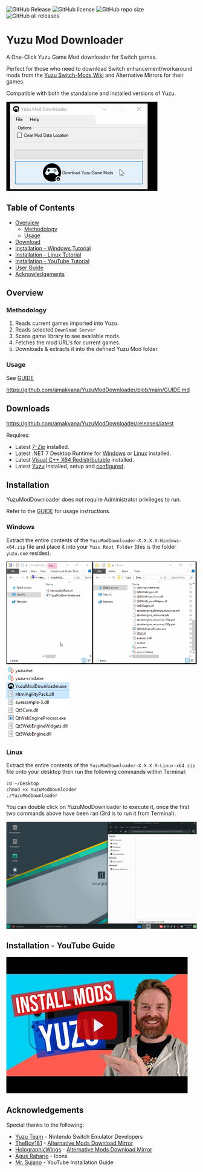 ![GitHub Release](https://img.shields.io/github/v/release/amakvana/YuzuModDownloader?style=for-the-badge)
![GitHub license](https://img.shields.io/github/license/amakvana/YuzuModDownloader?style=for-the-badge)
![GitHub repo size](https://img.shields.io/github/repo-size/amakvana/YuzuModDownloader?style=for-the-badge)
![GitHub all releases](https://img.shields.io/github/downloads/amakvana/YuzuModDownloader/total?style=for-the-badge)

# Yuzu Mod Downloader

A One-Click Yuzu Game Mod downloader for Switch games.

Perfect for those who need to download Switch enhancement/workaround mods from the [Yuzu Switch-Mods Wiki](https://github.com/yuzu-emu/yuzu/wiki/Switch-Mods) and Alternative Mirrors for their games.

Compatible with both the standalone and installed versions of Yuzu.

![YuzuModDownloaderAnimated](images/ymd.gif)

## Table of Contents

- [Overview](#overview)
  - [Methodology](#methodology)
  - [Usage](#usage)
- [Download](#downloads)
- [Installation - Windows Tutorial](#installation---windows)
- [Installation - Linux Tutorial](#installation---linux)
- [Installation - YouTube Tutorial](#installation---youtube-guide)
- [User Guide](https://github.com/amakvana/YuzuModDownloader/blob/main/GUIDE.md)
- [Acknowledgements](#acknowledgements)

## Overview

### Methodology

1. Reads current games imported into Yuzu.
2. Reads selected `Download Server`
3. Scans game library to see available mods.
4. Fetches the mod URL's for current games.
5. Downloads & extracts it into the defined Yuzu Mod folder.

### Usage

See [GUIDE](https://github.com/amakvana/YuzuModDownloader/blob/main/GUIDE.md)

https://github.com/amakvana/YuzuModDownloader/blob/main/GUIDE.md

## Downloads

https://github.com/amakvana/YuzuModDownloader/releases/latest

Requires:

- Latest [7-Zip](https://www.7-zip.org/a/7z2201-x64.msi) installed.
- Latest .NET 7 Desktop Runtime for [Windows](https://dotnet.microsoft.com/en-us/download/dotnet/thank-you/runtime-desktop-7.0.5-windows-x64-installer) or [Linux](https://learn.microsoft.com/en-gb/dotnet/core/install/linux?WT.mc_id=dotnet-35129-website) installed.
- Latest [Visual C++ X64 Redistributable](https://aka.ms/vs/16/release/vc_redist.x64.exe) installed.
- Latest [Yuzu](https://yuzu-emu.org/downloads/) installed, setup and [configured](https://youtu.be/kSVlTC1mO9w).

## Installation

YuzuModDownloader does not require Administrator privileges to run.

Refer to the [GUIDE](https://github.com/amakvana/YuzuModDownloader/blob/main/GUIDE.md) for usage instructions.

### Windows

Extract the entire contents of the `YuzuModDownloader-X.X.X.X-Windows-x64.zip` file and place it into your `Yuzu Root Folder` (this is the folder `yuzu.exe` resides).

![YuzuModDownloaderSetupWindowsAnimated](images/ymd-setup-windows.gif)
![YuzuModDownloaderSetupWindows](images/ymd-setup-windows-2.png)

### Linux

Extract the entire contents of the `YuzuModDownloader-X.X.X.X-Linux-x64.zip` file onto your desktop then run the following commands within Terminal:

```
cd ~/Desktop
chmod +x YuzuModDownloader
./YuzuModDownloader
```

You can double click on YuzuModDownloader to execute it, once the first two commands above have been ran (3rd is to run it from Terminal).

![YuzuModDownloaderSetupLinuxAnimated](images/ymd-setup-linux.gif)

## Installation - YouTube Guide

[![Watch the video](images/ymd-youtube.jpg)](https://youtu.be/q_2ivWN07Kw)

## Acknowledgements

Special thanks to the following:

- [Yuzu Team](https://yuzu-emu.org/) - Nintendo Switch Emulator Developers
- [TheBoy181](https://github.com/theboy181/) - [Alternative Mods Download Mirror](https://github.com/theboy181/switch-ptchtxt-mods)
- [HolographicWings](https://github.com/HolographicWings) - [Alternative Mods Download Mirror](https://github.com/HolographicWings/TOTK-Mods-collection)
- [Agus Raharjo](https://www.iconfinder.com/agusraharj) - Icons
- [Mr. Sujano](https://www.youtube.com/watch?v=q_2ivWN07Kw) - YouTube Installation Guide
